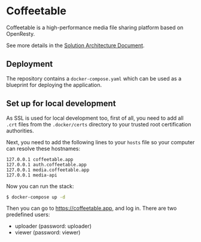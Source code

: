 # Coffeetable

Coffeetable is a high-performance media file sharing platform based on OpenResty.

See more details in the [Solution Architecture Document](docs/architecture.md).

## Deployment

The repository contains a `docker-compose.yaml` which can be used as a blueprint for deploying the application.

## Set up for local development

As SSL is used for local development too, first of all, you need to add all `.crt` files from the `.docker/certs` directory to your trusted root certification authorities.

Next, you need to add the following lines to your `hosts` file so your computer can resolve these hostnames:

```
127.0.0.1 coffeetable.app
127.0.0.1 auth.coffeetable.app
127.0.0.1 media.coffeetable.app
127.0.0.1 media-api
```

Now you can run the stack:

```sh
$ docker-compose up -d
```

Then you can go to https://coffeetable.app, and log in. There are two predefined users:

* uploader (password: uploader)
* viewer (password: viewer)
